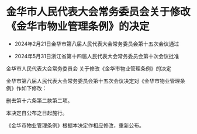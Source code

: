 # 金华市人民代表大会常务委员会关于修改《金华市物业管理条例》的决定

- 2024年2月21日金华市第八届人民代表大会常务委员会第十五次会议通过

- 2024年5月31日浙江省第十四届人民代表大会常务委员会第十次会议批准

<!-- INFO END -->

金华市人民代表大会常务委员会 关于修改《金华市物业管理条例》的决定

金华市第八届人民代表大会常务委员会第十五次会议决定对《金华市物业管理条例》作如下修改：

删去第十六条第二款第二项。

本决定自公布之日起施行。

《金华市物业管理条例》根据本决定作相应修改，重新公布。
